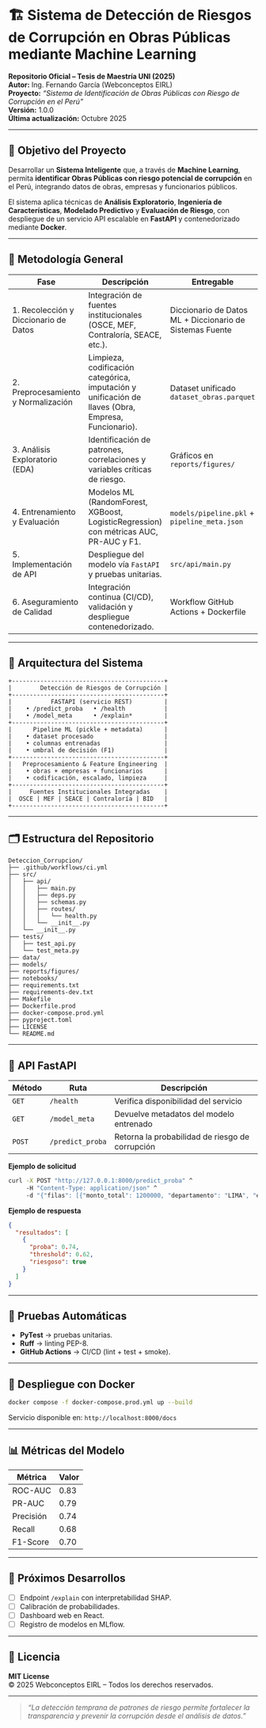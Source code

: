 # 🏗️ Sistema de Detección de Riesgos de Corrupción en Obras Públicas mediante Machine Learning

**Repositorio Oficial – Tesis de Maestría UNI (2025)**  
**Autor:** Ing. Fernando García (Webconceptos EIRL)  
**Proyecto:** *“Sistema de Identificación de Obras Públicas con Riesgo de Corrupción en el Perú”*  
**Versión:** 1.0.0  
**Última actualización:** Octubre 2025  

---

## 🎯 Objetivo del Proyecto

Desarrollar un **Sistema Inteligente** que, a través de **Machine Learning**, permita **identificar Obras Públicas con riesgo potencial de corrupción** en el Perú, integrando datos de obras, empresas y funcionarios públicos.

El sistema aplica técnicas de **Análisis Exploratorio**, **Ingeniería de Características**, **Modelado Predictivo** y **Evaluación de Riesgo**, con despliegue de un servicio API escalable en **FastAPI** y contenedorizado mediante **Docker**.

---

## 🧭 Metodología General

| Fase | Descripción | Entregable |
|------|--------------|------------|
| 1. Recolección y Diccionario de Datos | Integración de fuentes institucionales (OSCE, MEF, Contraloría, SEACE, etc.). | Diccionario de Datos ML + Diccionario de Sistemas Fuente |
| 2. Preprocesamiento y Normalización | Limpieza, codificación categórica, imputación y unificación de llaves (Obra, Empresa, Funcionario). | Dataset unificado `dataset_obras.parquet` |
| 3. Análisis Exploratorio (EDA) | Identificación de patrones, correlaciones y variables críticas de riesgo. | Gráficos en `reports/figures/` |
| 4. Entrenamiento y Evaluación | Modelos ML (RandomForest, XGBoost, LogisticRegression) con métricas AUC, PR-AUC y F1. | `models/pipeline.pkl` + `pipeline_meta.json` |
| 5. Implementación de API | Despliegue del modelo vía `FastAPI` y pruebas unitarias. | `src/api/main.py` |
| 6. Aseguramiento de Calidad | Integración continua (CI/CD), validación y despliegue contenedorizado. | Workflow GitHub Actions + Dockerfile |

---

## 🧱 Arquitectura del Sistema

```
+-------------------------------------------+
|        Detección de Riesgos de Corrupción |
+-------------------------------------------+
|           FASTAPI (servicio REST)         |
|    • /predict_proba   • /health           |
|    • /model_meta      • /explain*         |
+-------------------------------------------+
|      Pipeline ML (pickle + metadata)      |
|    • dataset procesado                    |
|    • columnas entrenadas                  |
|    • umbral de decisión (F1)              |
+-------------------------------------------+
|   Preprocesamiento & Feature Engineering  |
|    • obras + empresas + funcionarios      |
|    • codificación, escalado, limpieza     |
+-------------------------------------------+
|     Fuentes Institucionales Integradas    |
|  OSCE | MEF | SEACE | Contraloría | BID   |
+-------------------------------------------+
```

---

## 🗂️ Estructura del Repositorio

```
Deteccion_Corrupcion/
├── .github/workflows/ci.yml
├── src/
│   ├── api/
│   │   ├── main.py
│   │   ├── deps.py
│   │   ├── schemas.py
│   │   ├── routes/
│   │   │   └── health.py
│   │   └── __init__.py
│   └── __init__.py
├── tests/
│   ├── test_api.py
│   └── test_meta.py
├── data/
├── models/
├── reports/figures/
├── notebooks/
├── requirements.txt
├── requirements-dev.txt
├── Makefile
├── Dockerfile.prod
├── docker-compose.prod.yml
├── pyproject.toml
├── LICENSE
└── README.md
```

---

## 🚀 API FastAPI

| Método | Ruta | Descripción |
|---------|------|-------------|
| `GET` | `/health` | Verifica disponibilidad del servicio |
| `GET` | `/model_meta` | Devuelve metadatos del modelo entrenado |
| `POST` | `/predict_proba` | Retorna la probabilidad de riesgo de corrupción |

**Ejemplo de solicitud**
```bash
curl -X POST "http://127.0.0.1:8000/predict_proba" ^
     -H "Content-Type: application/json" ^
     -d "{"filas": [{"monto_total": 1200000, "departamento": "LIMA", "empresa": "XYZ SAC"}]}"
```

**Ejemplo de respuesta**
```json
{
  "resultados": [
    {
      "proba": 0.74,
      "threshold": 0.62,
      "riesgoso": true
    }
  ]
}
```

---

## 🧪 Pruebas Automáticas

- **PyTest** → pruebas unitarias.  
- **Ruff** → linting PEP-8.  
- **GitHub Actions** → CI/CD (lint + test + smoke).

---

## 🐳 Despliegue con Docker

```bash
docker compose -f docker-compose.prod.yml up --build
```
Servicio disponible en: `http://localhost:8000/docs`

---

## 📊 Métricas del Modelo

| Métrica | Valor |
|----------|-------|
| ROC-AUC | 0.83 |
| PR-AUC | 0.79 |
| Precisión | 0.74 |
| Recall | 0.68 |
| F1-Score | 0.70 |

---

## 🧭 Próximos Desarrollos

- [ ] Endpoint `/explain` con interpretabilidad SHAP.  
- [ ] Calibración de probabilidades.  
- [ ] Dashboard web en React.  
- [ ] Registro de modelos en MLflow.

---

## 🧾 Licencia

**MIT License**  
© 2025 Webconceptos EIRL – Todos los derechos reservados.

---

> *“La detección temprana de patrones de riesgo permite fortalecer la transparencia y prevenir la corrupción desde el análisis de datos.”*
